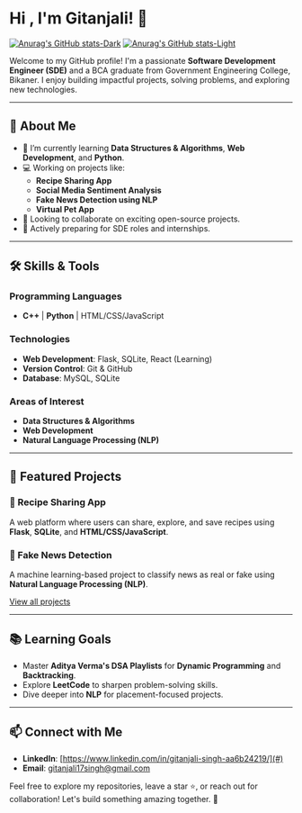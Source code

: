 # Hi , I'm Gitanjali! 👋

[![Anurag's GitHub stats-Dark](https://github-readme-stats.vercel.app/api?username=Gitanjali2809_icons=true&theme=dark#gh-dark-mode-only)](https://https://github.com/Gitanjali2809/Gitanjali2809/github-readme-stats#gh-dark-mode-only)
[![Anurag's GitHub stats-Light](https://github-readme-stats.vercel.app/api?username=Gitanjali2809icons=true&theme=default#gh-light-mode-only)](https://github.com/Gitanjali2809/Gitanjali2809/github-readme-stats#gh-light-mode-only)

Welcome to my GitHub profile! I'm a passionate **Software Development Engineer (SDE)** and a BCA graduate from Government Engineering College, Bikaner. I enjoy building impactful projects, solving problems, and exploring new technologies.

---

## 🚀 About Me
- 🌱 I’m currently learning **Data Structures & Algorithms**, **Web Development**, and **Python**.
- 💻 Working on projects like:
  - **Recipe Sharing App**
  - **Social Media Sentiment Analysis**
  - **Fake News Detection using NLP**
  - **Virtual Pet App**
- 🤝 Looking to collaborate on exciting open-source projects.
- 📝 Actively preparing for SDE roles and internships.

---

## 🛠️ Skills & Tools

### Programming Languages
- **C++** | **Python** | HTML/CSS/JavaScript

### Technologies
- **Web Development**: Flask, SQLite, React (Learning)
- **Version Control**: Git & GitHub
- **Database**: MySQL, SQLite

### Areas of Interest
- **Data Structures & Algorithms**
- **Web Development**
- **Natural Language Processing (NLP)**

---

## 🌟 Featured Projects

### 🍴 Recipe Sharing App
A web platform where users can share, explore, and save recipes using **Flask**, **SQLite**, and **HTML/CSS/JavaScript**.

### 📰 Fake News Detection
A machine learning-based project to classify news as real or fake using **Natural Language Processing (NLP)**.

[View all projects](#)

---

## 📚 Learning Goals
- Master **Aditya Verma's DSA Playlists** for **Dynamic Programming** and **Backtracking**.
- Explore **LeetCode** to sharpen problem-solving skills.
- Dive deeper into **NLP** for placement-focused projects.

---

## 📫 Connect with Me
- **LinkedIn**: [https://www.linkedin.com/in/gitanjali-singh-aa6b24219/](#)
- **Email**: gitanjali17singh@gmail.com

Feel free to explore my repositories, leave a star ⭐, or reach out for collaboration! Let's build something amazing together. 🚀
